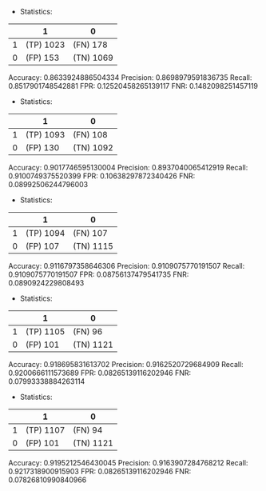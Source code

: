 * Statistics: 

|          |    1     |    0     |
|----------|----------|----------|
|    1     |(TP) 1023 | (FN) 178 |
|    0     | (FP) 153 |(TN) 1069 |
Accuracy: 0.8633924886504334
Precision: 0.8698979591836735
Recall: 0.8517901748542881
FPR: 0.12520458265139117
FNR: 0.1482098251457119
* Statistics: 

|          |    1     |    0     |
|----------|----------|----------|
|    1     |(TP) 1093 | (FN) 108 |
|    0     | (FP) 130 |(TN) 1092 |
Accuracy: 0.9017746595130004
Precision: 0.8937040065412919
Recall: 0.9100749375520399
FPR: 0.10638297872340426
FNR: 0.08992506244796003
* Statistics: 

|          |    1     |    0     |
|----------|----------|----------|
|    1     |(TP) 1094 | (FN) 107 |
|    0     | (FP) 107 |(TN) 1115 |
Accuracy: 0.9116797358646306
Precision: 0.9109075770191507
Recall: 0.9109075770191507
FPR: 0.08756137479541735
FNR: 0.0890924229808493
* Statistics: 

|          |    1     |    0     |
|----------|----------|----------|
|    1     |(TP) 1105 | (FN) 96  |
|    0     | (FP) 101 |(TN) 1121 |
Accuracy: 0.918695831613702
Precision: 0.9162520729684909
Recall: 0.9200666111573689
FPR: 0.08265139116202946
FNR: 0.07993338884263114
* Statistics: 

|          |    1     |    0     |
|----------|----------|----------|
|    1     |(TP) 1107 | (FN) 94  |
|    0     | (FP) 101 |(TN) 1121 |
Accuracy: 0.9195212546430045
Precision: 0.9163907284768212
Recall: 0.9217318900915903
FPR: 0.08265139116202946
FNR: 0.07826810990840966
